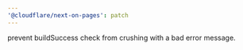 ```yaml
---
'@cloudflare/next-on-pages': patch
---
```


prevent buildSuccess check from crushing with a bad error message.
